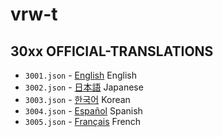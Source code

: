 # vrw-t

## 30xx OFFICIAL-TRANSLATIONS

- `3001.json` - [English](3001.json) English
- `3002.json` - [日本語](3002.json) Japanese
- `3003.json` - [한국어](3003.json) Korean
- `3004.json` - [Español](3004.json) Spanish
- `3005.json` - [Français](3005.json) French
